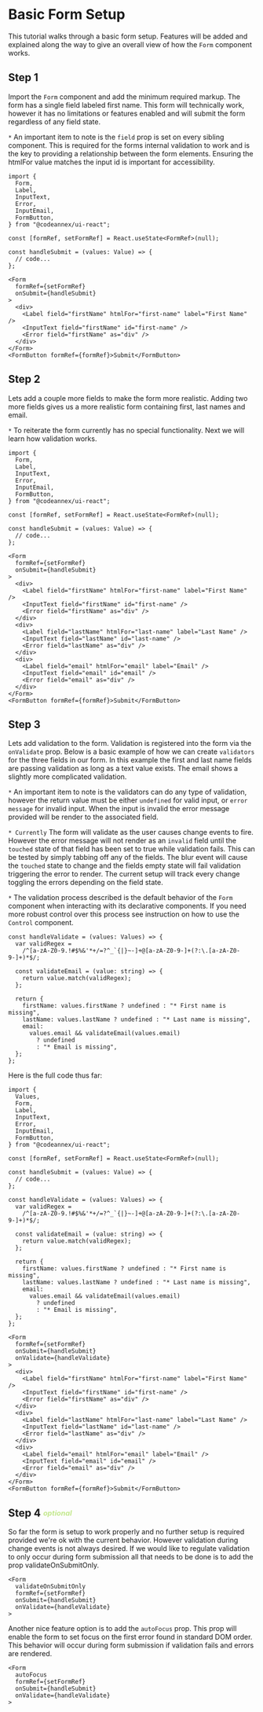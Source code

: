 # Basic Form Setup

This tutorial walks through a basic form setup. Features will be added and explained along the way to give an overall view of how the `Form` component works.

## Step 1

Import the `Form` component and add the minimum required markup. The form has a single field labeled first name. This form will technically work, however it has no limitations or features enabled and will submit the form regardless of any field state.

`*` An important item to note is the `field` prop is set on every sibling component. This is required for the forms internal validation to work and is the key to providing a relationship between the form elements. Ensuring the htmlFor value matches the input id is important for accessibility.

```
import {
  Form,
  Label,
  InputText,
  Error,
  InputEmail,
  FormButton,
} from "@codeannex/ui-react";

const [formRef, setFormRef] = React.useState<FormRef>(null);

const handleSubmit = (values: Value) => {
  // code...
};

<Form
  formRef={setFormRef}
  onSubmit={handleSubmit}
>
  <div>
    <Label field="firstName" htmlFor="first-name" label="First Name" />
    <InputText field="firstName" id="first-name" />
    <Error field="firstName" as="div" />
  </div>
</Form>
<FormButton formRef={formRef}>Submit</FormButton>
```

## Step 2

Lets add a couple more fields to make the form more realistic. Adding two more fields gives us a more realistic form containing first, last names and email.

`*` To reiterate the form currently has no special functionality. Next we will learn how validation works.

```
import {
  Form,
  Label,
  InputText,
  Error,
  InputEmail,
  FormButton,
} from "@codeannex/ui-react";

const [formRef, setFormRef] = React.useState<FormRef>(null);

const handleSubmit = (values: Value) => {
  // code...
};

<Form
  formRef={setFormRef}
  onSubmit={handleSubmit}
>
  <div>
    <Label field="firstName" htmlFor="first-name" label="First Name" />
    <InputText field="firstName" id="first-name" />
    <Error field="firstName" as="div" />
  </div>
  <div>
    <Label field="lastName" htmlFor="last-name" label="Last Name" />
    <InputText field="lastName" id="last-name" />
    <Error field="lastName" as="div" />
  </div>
  <div>
    <Label field="email" htmlFor="email" label="Email" />
    <InputText field="email" id="email" />
    <Error field="email" as="div" />
  </div>
</Form>
<FormButton formRef={formRef}>Submit</FormButton>
```

## Step 3

Lets add validation to the form. Validation is registered into the form via the `onValidate` prop. Below is a basic example of how we can create `validators` for the three fields in our form. In this example the first and last name fields are passing validation as long as a text value exists. The email shows a slightly more complicated validation.

`*` An important item to note is the validators can do any type of validation, however the return value must be either `undefined` for valid input, or `error message` for invalid input. When the input is invalid the error message provided will be render to the associated field.

`* Currently` The form will validate as the user causes change events to fire. However the error message will not render as an `invalid` field until the `touched` state of that field has been set to true while validation fails. This can be tested by simply tabbing off any of the fields. The blur event will cause the `touched` state to change and the fields empty state will fail validation triggering the error to render. The current setup will track every change toggling the errors depending on the field state.

`*` The validation process described is the default behavior of the `Form` component when interacting with its declarative components. If you need more robust control over this process see instruction on how to use the `Control` component.

```
const handleValidate = (values: Values) => {
  var validRegex =
    /^[a-zA-Z0-9.!#$%&'*+/=?^_`{|}~-]+@[a-zA-Z0-9-]+(?:\.[a-zA-Z0-9-]+)*$/;

  const validateEmail = (value: string) => {
    return value.match(validRegex);
  };

  return {
    firstName: values.firstName ? undefined : "* First name is missing",
    lastName: values.lastName ? undefined : "* Last name is missing",
    email:
      values.email && validateEmail(values.email)
        ? undefined
        : "* Email is missing",
  };
};
```

Here is the full code thus far:

```
import {
  Values,
  Form,
  Label,
  InputText,
  Error,
  InputEmail,
  FormButton,
} from "@codeannex/ui-react";

const [formRef, setFormRef] = React.useState<FormRef>(null);

const handleSubmit = (values: Value) => {
  // code...
};

const handleValidate = (values: Values) => {
  var validRegex =
    /^[a-zA-Z0-9.!#$%&'*+/=?^_`{|}~-]+@[a-zA-Z0-9-]+(?:\.[a-zA-Z0-9-]+)*$/;

  const validateEmail = (value: string) => {
    return value.match(validRegex);
  };

  return {
    firstName: values.firstName ? undefined : "* First name is missing",
    lastName: values.lastName ? undefined : "* Last name is missing",
    email:
      values.email && validateEmail(values.email)
        ? undefined
        : "* Email is missing",
  };
};

<Form
  formRef={setFormRef}
  onSubmit={handleSubmit}
  onValidate={handleValidate}
>
  <div>
    <Label field="firstName" htmlFor="first-name" label="First Name" />
    <InputText field="firstName" id="first-name" />
    <Error field="firstName" as="div" />
  </div>
  <div>
    <Label field="lastName" htmlFor="last-name" label="Last Name" />
    <InputText field="lastName" id="last-name" />
    <Error field="lastName" as="div" />
  </div>
  <div>
    <Label field="email" htmlFor="email" label="Email" />
    <InputText field="email" id="email" />
    <Error field="email" as="div" />
  </div>
</Form>
<FormButton formRef={formRef}>Submit</FormButton>
```

## Step 4 _<sub><sup><span style="color:#c3e88d">optional</span></sup></sub>_

So far the form is setup to work properly and no further setup is required provided we're ok with the current behavior. However validation during change events is not always desired. If we would like to regulate validation to only occur during form submission all that needs to be done is to add the prop validateOnSubmitOnly.

```
<Form
  validateOnSubmitOnly
  formRef={setFormRef}
  onSubmit={handleSubmit}
  onValidate={handleValidate}
>
```

Another nice feature option is to add the `autoFocus` prop. This prop will enable the form to set focus on the first error found in standard DOM order. This behavior will occur during form submission if validation fails and errors are rendered.

```
<Form
  autoFocus
  formRef={setFormRef}
  onSubmit={handleSubmit}
  onValidate={handleValidate}
>
```

